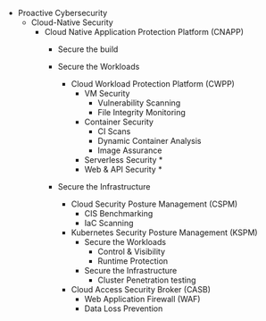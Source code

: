   * Proactive Cybersecurity
    * Cloud-Native Security
        * Cloud Native Application Protection Platform (CNAPP)
          * Secure the build

          * Secure the Workloads
            * Cloud Workload Protection Platform (CWPP)
              * VM Security
                * Vulnerability Scanning
                * File Integrity Monitoring
              * Container Security
                * CI Scans
                * Dynamic Container Analysis
                * Image Assurance
              * Serverless Security
                * 
              * Web & API Security
                * 
          * Secure the Infrastructure
            * Cloud Security Posture Management (CSPM)
              * CIS Benchmarking
              * IaC Scanning
            * Kubernetes Security Posture Management (KSPM)
              * Secure the Workloads
                * Control & Visibility
                * Runtime Protection 
              * Secure the Infrastructure
                * Cluster Penetration testing  
            * Cloud Access Security Broker (CASB)
              * Web Application Firewall (WAF)
              * Data Loss Prevention

